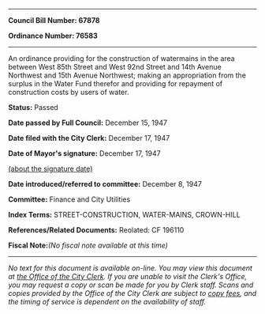 

********

**Council Bill Number: 67878**
   
**Ordinance Number: 76583**
********

 An ordinance providing for the construction of watermains in the area between West 85th Street and West 92nd Street and 14th Avenue Northwest and 15th Avenue Northwest; making an appropriation from the surplus in the Water Fund therefor and providing for repayment of construction costs by users of water.

**Status:** Passed
   
**Date passed by Full Council:** December 15, 1947
   
**Date filed with the City Clerk:** December 17, 1947
   
**Date of Mayor's signature:** December 17, 1947
   
[(about the signature date)](/~public/approvaldate.htm)
   
   
   
**Date introduced/referred to committee:** December 8, 1947
   
**Committee:** Finance and City Utilities
   
   
**Index Terms:** STREET-CONSTRUCTION, WATER-MAINS, CROWN-HILL

**References/Related Documents:** Reolated: CF 196110

**Fiscal Note:**_(No fiscal note available at this time)_
********

_No text for this document is available on-line. You may view this document at [the Office of the City Clerk](http://www.seattle.gov/leg/clerk/contactUs.htm). If you are unable to visit the Clerk's Office, you may request a copy or scan be made for you by Clerk staff. Scans and copies provided by the Office of the City Clerk are subject to [copy fees](http://clerk.seattle.gov/~public/clerkfees.htm), and the timing of service is dependent on the availability of staff._

